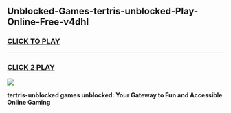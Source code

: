 
## Unblocked-Games-tertris-unblocked-Play-Online-Free-v4dhl
<h3>
<a href="https://premium76.site?title=tertris-unblocked&ref=26A">CLICK TO PLAY</a></h3>
<hr>

<h3>
<a href="https://premium76.site?title=tertris-unblocked&ref=26A">CLICK 2 PLAY</a>
  
</h3>

<a href="https://premium76.site?title=tertris-unblocked&ref=26A"><img src="https://clearcache.store/games.png"></a>


**tertris-unblocked games unblocked: Your Gateway to Fun and Accessible Online Gaming**
